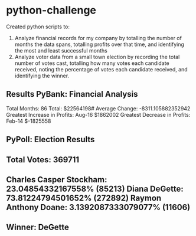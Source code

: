 # python-challenge

Created python scripts to:
  1) Analyze financial records for my company by totalling the number of months the data spans, totalling profits over that time, and identifying the most and least successful months
  2) Analyze voter data from a small town election by recording the total number of votes cast, totalling how many votes each candidate received, noting the percentage of votes each candidate received, and identifying the winner.
  
 Results
 PyBank:
 Financial Analysis
--------------------------
Total Months: 86
Total: $22564198#
Average Change: -8311.105882352942
Greatest Increase in Profits: Aug-16 $1862002
Greatest Decrease in Profits: Feb-14 $-1825558

PyPoll:
Election Results
-----------------------
Total Votes: 369711
-----------------------
Charles Casper Stockham: 23.04854332167558% (85213)
Diana DeGette: 73.81224794501652% (272892)
Raymon Anthony Doane: 3.1392087333079077% (11606)
-----------------------
Winner: DeGette
-----------------------


